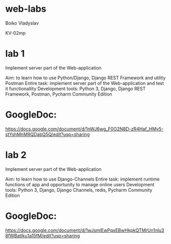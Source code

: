 # web-labs


Boiko Vladyslav

KV-02mp

# lab 1

Implement server part of the Web-application

Aim: to learn how to use Python/Django, Django REST Framework and utility Postman
Entire task: implement server part of the Web-application and test it functionallity
Development tools: Python 3, Django, Django REST Framework, Postman, Pycharm Community Edition

# GoogleDoc:

https://docs.google.com/document/d/1nWJ6wg_F0O2N8D-zR4Haf_HMv5-stYshMnM9QDabQ5Q/edit?usp=sharing



# lab 2

Implement server part of the Web-application

Aim: to learn how to use Django-Channels
Entire task: implement runtime functions of app and opportunity to manage online users
Development tools: Python 3, Django, Django Channels, redis, Pycharm Community Edition

# GoogleDoc:

https://docs.google.com/document/d/1wJsmlEwPqxEBwHkpkQTMrUn1nlu38fWBatIku1a15fM/edit?usp=sharing



